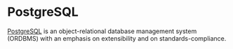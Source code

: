 # PostgreSQL

[PostgreSQL](https://www.postgresql.org/) is an object-relational database management system (ORDBMS) with an emphasis on extensibility and on standards-compliance.
